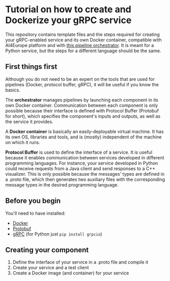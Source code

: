 # Tutorial on how to create and Dockerize your gRPC service
This repository contains template files and the steps required for creating your gRPC-enabled service and its own Docker 
container, compatible with AI4Europe platform and with 
[this pipeline orchestrator](https://github.com/DuarteMRAlves/Pipeline-Orchestrator). It is meant for a Python service, 
but the steps for a different language should be the same.

## First things first
Although you do not need to be an expert on the tools that are used for pipelines (Docker, protocol buffer, gRPC), it 
will be useful if you know the basics.

The **orchestrator** manages pipelines by launching each component in its own Docker container. Communication between each 
component is only possible because their interface is defined with Protocol Buffer (Protobuf for short), which 
specifies the component's inputs and outputs, as well as the service it provides.

A **Docker container** is basically an easily-deployable virtual machine. It has its own OS, libraries and tools, and is
(mostly) independent of the machine on which it runs.

**Protocol Buffer** is used to define the interface of a service. It is useful because it enables communication between 
services developed in different programming languages. For instance, your service developed in Python could receive 
requests from a Java client and send responses to a C++ visualizer. This is only possible because the messages' types 
are defined in a .proto file, which then generates two auxiliary files with the corresponding message types in the 
desired programming language.

## Before you begin
You'll need to have installed:
* [Docker](https://docs.docker.com/get-docker/)
* [Protobuf](https://github.com/protocolbuffers/protobuf) 
* [gRPC](https://grpc.io/blog/installation/) (for Python just `pip install grpcio`)

## Creating your component
1. Define the interface of your service in a .proto file and compile it
2. Create your service and a test client
3. Create a Docker image (and container) for your service 